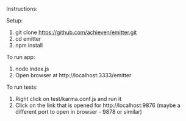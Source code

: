 Instructions:

Setup:
1. git clone https://github.com/achieven/emitter.git
2. cd emitter
3. npm install

To run app:

1. node index.js
2. Open browser at http://localhost:3333/emitter

To run tests:

1. Right click on test/karma.conf.js and run it
2. Click on the link that is opened for http://localhost:9876 (maybe a different port to open in browser  - 9878 or similar)
